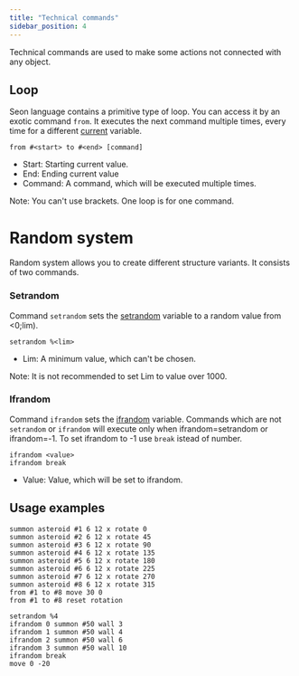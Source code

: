 ```yaml
---
title: "Technical commands"
sidebar_position: 4
---
```


Technical commands are used to make some actions not connected with any object.

## Loop

Seon language contains a primitive type of loop. You can access it by
an exotic command `from`. It executes the next command multiple times, every time for
a different [current](./#interpreter-variables) variable.

```text showLineNumbers
from #<start> to #<end> [command]
```

-   Start: Starting current value.
-   End: Ending current value
-   Command: A command, which will be executed multiple times.

Note: You can't use brackets. One loop is for one command.

# Random system

Random system allows you to create different structure variants.
It consists of two commands.

### Setrandom

Command `setrandom` sets the [setrandom](./#interpreter-variables) variable
to a random value from <0;lim).

```text showLineNumbers
setrandom %<lim>
```

-   Lim: A minimum value, which can't be chosen.

Note: It is not recommended to set Lim to value over 1000.

### Ifrandom

Command `ifrandom` sets the [ifrandom](./#interpreter-variables) variable.
Commands which are not `setrandom` or `ifrandom` will execute only when ifrandom=setrandom or ifrandom=-1.
To set ifrandom to -1 use `break` istead of number.

```text showLineNumbers
ifrandom <value>
ifrandom break
```

-   Value: Value, which will be set to ifrandom.

## Usage examples

```text showLineNumbers
summon asteroid #1 6 12 x rotate 0
summon asteroid #2 6 12 x rotate 45
summon asteroid #3 6 12 x rotate 90
summon asteroid #4 6 12 x rotate 135
summon asteroid #5 6 12 x rotate 180
summon asteroid #6 6 12 x rotate 225
summon asteroid #7 6 12 x rotate 270
summon asteroid #8 6 12 x rotate 315
from #1 to #8 move 30 0
from #1 to #8 reset rotation

setrandom %4
ifrandom 0 summon #50 wall 3
ifrandom 1 summon #50 wall 4
ifrandom 2 summon #50 wall 6
ifrandom 3 summon #50 wall 10
ifrandom break
move 0 -20
```
